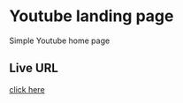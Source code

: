 
# Youtube landing page

Simple Youtube home page


## Live URL

[click here](https://nextyoutube.netlify.app/)


    

